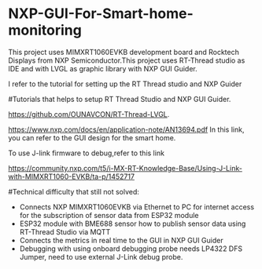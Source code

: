 # NXP-GUI-For-Smart-home-monitoring
 
This project uses MIMXRT1060EVKB development board and Rocktech Displays from NXP Semiconductor.This project uses RT-Thread studio as IDE and with LVGL as graphic library with NXP GUI Guider.

I refer to the tutorial for setting up the RT Thread studio and NXP Guider

#Tutorials that helps to setup RT Thread Studio and NXP GUI Guider.

https://github.com/OUNAVCON/RT-Thread-LVGL.

https://www.nxp.com/docs/en/application-note/AN13694.pdf
In this link, you can refer to the GUI design for the smart home.

To use J-link firmware to debug,refer to this link

https://community.nxp.com/t5/i-MX-RT-Knowledge-Base/Using-J-Link-with-MIMXRT1060-EVKB/ta-p/1452717


#Technical difficulty that still not solved:
- Connects NXP MIMXRT1060EVKB via Ethernet to PC for internet access for the subscription of sensor data from ESP32 module
- ESP32 module with BME688 sensor how to publish sensor data using RT-Thread Studio via MQTT
- Connects the metrics in real time to the GUI in NXP GUI Guider
- Debugging with using onboard debugging probe needs LP4322 DFS Jumper, need to use external J-Link debug probe.
